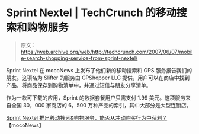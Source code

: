 # Sprint Nextel | TechCrunch 的移动搜索和购物服务

> 原文：<https://web.archive.org/web/http://techcrunch.com/2007/06/07/mobile-search-shopping-service-from-sprint-nextel/>

Sprint Nextel 在 mocoNews 上发布了他们新的移动搜索和 GPS 服务报告我们的朋友。这项名为 Slifter 的服务由 GPShopper LLC 提供，用户可以在商店中找到产品，将商品保存到购物清单中，并通过短信与朋友分享清单。

作为一款可下载的应用，Sprint 的数据套餐用户只需支付 1.99 美元。这项服务来自全国 30，000 家商店的 6，500 万种产品的索引，其中大部分是大型连锁店。

[Sprint Nextel 推出移动搜索&购物服务，能否从冲动购买行为中获利？](https://web.archive.org/web/20150711180355/http://www.moconews.net/entry/419-sprint-nextel-launches-mobile-search-shopping-service-can-it-cash-in-on/)【mocoNews】